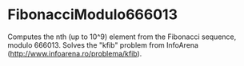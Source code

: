 # FibonacciModulo666013
Computes the nth (up to 10^9) element from the Fibonacci sequence, modulo 666013. Solves the "kfib" problem from InfoArena (http://www.infoarena.ro/problema/kfib).